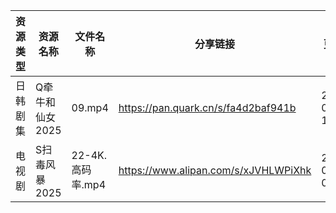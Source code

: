 | 资源类型 | 资源名称       | 文件名称          | 分享链接                                 | 更新时间                |
| ---- | ---------- | ------------- | ------------------------------------ | ------------------- |
| 日韩剧集 | Q牵牛和仙女2025 | 09.mp4        | https://pan.quark.cn/s/fa4d2baf941b  | 2025-07-22 10:29:02 |
| 电视剧  | S扫毒风暴2025  | 22-4K.高码率.mp4 | https://www.alipan.com/s/xJVHLWPiXhk | 2025-07-22 00:02:54 |
